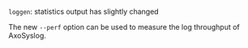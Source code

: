 `loggen`: statistics output has slightly changed

The new `--perf` option can be used to measure the log throughput of AxoSyslog.
